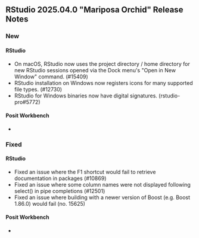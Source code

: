 ## RStudio 2025.04.0 "Mariposa Orchid" Release Notes

### New
#### RStudio
- On macOS, RStudio now uses the project directory / home directory for new RStudio sessions opened via the Dock menu's "Open in New Window" command. (#15409)
- RStudio installation on Windows now registers icons for many supported file types. (#12730)
- RStudio for Windows binaries now have digital signatures. (rstudio-pro#5772)

#### Posit Workbench
-

### Fixed
#### RStudio

- Fixed an issue where the F1 shortcut would fail to retrieve documentation in packages (#10869)
- Fixed an issue where some column names were not displayed following select() in pipe completions (#12501)
- Fixed an issue where building with a newer version of Boost (e.g. Boost 1.86.0) would fail (no. 15625)

#### Posit Workbench
-

